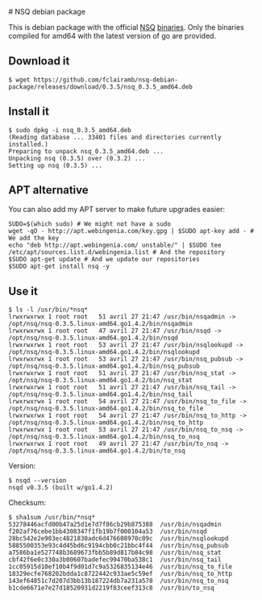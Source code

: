 # NSQ debian package

This is debian package with the official [NSQ](https://github.com/bitly/nsq) [binaries](https://github.com/bitly/nsq/releases). Only the binaries compiled for amd64 with the latest version of go are provided.

## Download it

    $ wget https://github.com/fclairamb/nsq-debian-package/releases/download/0.3.5/nsq_0.3.5_amd64.deb


## Install it

    $ sudo dpkg -i nsq_0.3.5_amd64.deb 
    (Reading database ... 33401 files and directories currently installed.)
    Preparing to unpack nsq_0.3.5_amd64.deb ...
    Unpacking nsq (0.3.5) over (0.3.2) ...
    Setting up nsq (0.3.5) ...

## APT alternative

You can also add my APT server to make future upgrades easier:

    SUDO=$(which sudo) # We might not have a sudo
    wget -qO - http://apt.webingenia.com/key.gpg | $SUDO apt-key add - # We add the key
    echo "deb http://apt.webingenia.com/ unstable/" | $SUDO tee /etc/apt/sources.list.d/webingenia.list # And the repository
    $SUDO apt-get update # And we update our repositories
    $SUDO apt-get install nsq -y

## Use it

    $ ls -l /usr/bin/*nsq*
    lrwxrwxrwx 1 root root   51 avril 27 21:47 /usr/bin/nsqadmin -> /opt/nsq/nsq-0.3.5.linux-amd64.go1.4.2/bin/nsqadmin
    lrwxrwxrwx 1 root root   47 avril 27 21:47 /usr/bin/nsqd -> /opt/nsq/nsq-0.3.5.linux-amd64.go1.4.2/bin/nsqd
    lrwxrwxrwx 1 root root   53 avril 27 21:47 /usr/bin/nsqlookupd -> /opt/nsq/nsq-0.3.5.linux-amd64.go1.4.2/bin/nsqlookupd
    lrwxrwxrwx 1 root root   53 avril 27 21:47 /usr/bin/nsq_pubsub -> /opt/nsq/nsq-0.3.5.linux-amd64.go1.4.2/bin/nsq_pubsub
    lrwxrwxrwx 1 root root   51 avril 27 21:47 /usr/bin/nsq_stat -> /opt/nsq/nsq-0.3.5.linux-amd64.go1.4.2/bin/nsq_stat
    lrwxrwxrwx 1 root root   51 avril 27 21:47 /usr/bin/nsq_tail -> /opt/nsq/nsq-0.3.5.linux-amd64.go1.4.2/bin/nsq_tail
    lrwxrwxrwx 1 root root   54 avril 27 21:47 /usr/bin/nsq_to_file -> /opt/nsq/nsq-0.3.5.linux-amd64.go1.4.2/bin/nsq_to_file
    lrwxrwxrwx 1 root root   54 avril 27 21:47 /usr/bin/nsq_to_http -> /opt/nsq/nsq-0.3.5.linux-amd64.go1.4.2/bin/nsq_to_http
    lrwxrwxrwx 1 root root   53 avril 27 21:47 /usr/bin/nsq_to_nsq -> /opt/nsq/nsq-0.3.5.linux-amd64.go1.4.2/bin/nsq_to_nsq
    lrwxrwxrwx 1 root root   49 avril 27 21:47 /usr/bin/to_nsq -> /opt/nsq/nsq-0.3.5.linux-amd64.go1.4.2/bin/to_nsq


Version:

    $ nsqd --version
    nsqd v0.3.5 (built w/go1.4.2)

Checksum:

    $ sha1sum /usr/bin/*nsq*
    53278446acfd00b47a25d1e7d7f86cb29b875388  /usr/bin/nsqadmin
    f202af76cebe1bb4308347f1fb19b7f000104a53  /usr/bin/nsqd
    28bc542e2e903ec4821830adc6d476608970c09c  /usr/bin/nsqlookupd
    5885500353e93c4d45bd6c9194cbb0c21bbc4f44  /usr/bin/nsq_pubsub
    a7586ba1e527748b3689673fbb5b89d817b84c98  /usr/bin/nsq_stat
    cbf42f6e0c330a3b00607badefec99470ba538c1  /usr/bin/nsq_tail
    1cc05915d10ef10b4f9d01d7c9a5326835134e46  /usr/bin/nsq_to_file
    18329ecfe768202bdda1c8722442c933ae5c59ef  /usr/bin/nsq_to_http
    143ef64851c7d207d3bb13b187224db7a231a578  /usr/bin/nsq_to_nsq
    b1cde6671e7e27d18520931d2219f83ceef313c8  /usr/bin/to_nsq

